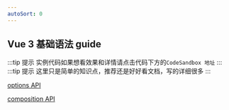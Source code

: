 ```yaml
---
autoSort: 0
---
```


## Vue 3 基础语法 guide

:::tip 提示
实例代码如果想看效果和详情请点击代码下方的`CodeSandbox 地址`
:::
:::tip 提示
这里只是简单的知识点，推荐还是好好看文档，写的详细很多
:::

[options API](/01-Vue3/optionsAPI)

[composition API](/01-Vue3/compositionAPI)
